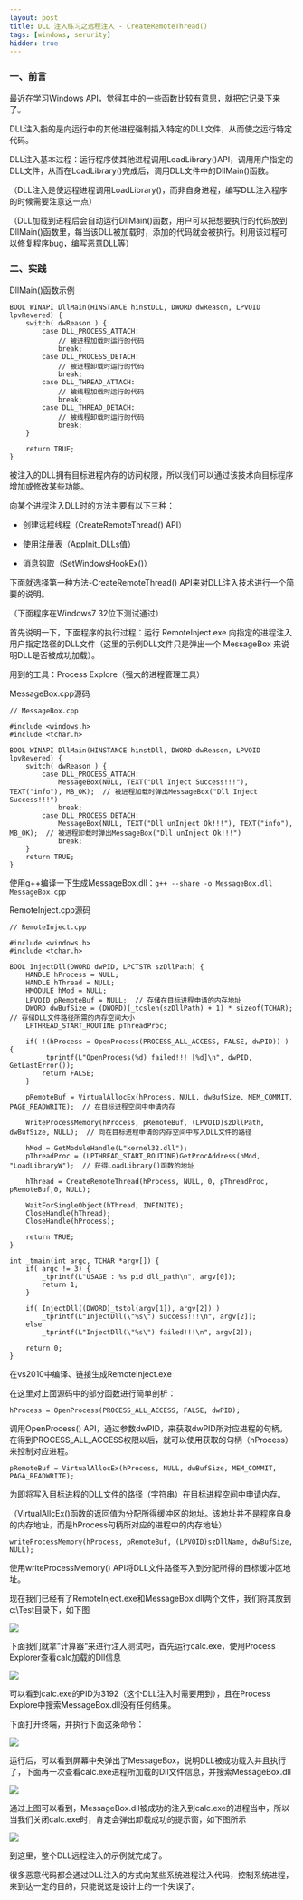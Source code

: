 ```yaml
---
layout: post
title: DLL 注入练习之远程注入 - CreateRemoteThread()
tags: [windows, serurity]
hidden: true
---
```



### 一、前言

最近在学习Windows API，觉得其中的一些函数比较有意思，就把它记录下来了。

DLL注入指的是向运行中的其他进程强制插入特定的DLL文件，从而使之运行特定代码。

DLL注入基本过程：运行程序使其他进程调用LoadLibrary()API，调用用户指定的DLL文件，从而在LoadLibrary()完成后，调用DLL文件中的DllMain()函数。

<!--more-->

（DLL注入是使远程进程调用LoadLibrary()，而非自身进程，编写DLL注入程序的时候需要注意这一点）

（DLL加载到进程后会自动运行DllMain()函数，用户可以把想要执行的代码放到DllMain()函数里，每当该DLL被加载时，添加的代码就会被执行。利用该过程可以修复程序bug，编写恶意DLL等）

### 二、实践

DllMain()函数示例

    BOOL WINAPI DllMain(HINSTANCE hinstDLL, DWORD dwReason, LPVOID lpvRevered) {  
        switch( dwReason ) {  
            case DLL_PROCESS_ATTACH:  
                // 被进程加载时运行的代码  
                break;  
            case DLL_PROCESS_DETACH:  
                // 被进程卸载时运行的代码  
                break;  
            case DLL_THREAD_ATTACH:  
                // 被线程加载时运行的代码  
                break;
            case DLL_THREAD_DETACH:  
                // 被线程卸载时运行的代码  
                break;
        }  
      
        return TRUE;  
    }
    
被注入的DLL拥有目标进程内存的访问权限，所以我们可以通过该技术向目标程序增加或修改某些功能。

向某个进程注入DLL时的方法主要有以下三种：

* 创建远程线程（CreateRemoteThread() API）

* 使用注册表（AppInit_DLLs值）

* 消息钩取（SetWindowsHookEx()）

下面就选择第一种方法-CreateRemoteThread() API来对DLL注入技术进行一个简要的说明。

（下面程序在Windows7 32位下测试通过）

首先说明一下，下面程序的执行过程：运行 RemoteInject.exe 向指定的进程注入用户指定路径的DLL文件（这里的示例DLL文件只是弹出一个 MessageBox 来说明DLL是否被成功加载）。

用到的工具：Process Explore（强大的进程管理工具）

MessageBox.cpp源码

    // MessageBox.cpp  
      
    #include <windows.h>  
    #include <tchar.h>  
      
    BOOL WINAPI DllMain(HINSTANCE hinstDll, DWORD dwReason, LPVOID lpvRevered) {  
        switch( dwReason ) {  
            case DLL_PROCESS_ATTACH:  
                MessageBox(NULL, TEXT("Dll Inject Success!!!"), TEXT("info"), MB_OK);  // 被进程加载时弹出MessageBox("Dll Inject Success!!!")  
                break;  
            case DLL_PROCESS_DETACH:  
                MessageBox(NULL, TEXT("Dll unInject Ok!!!"), TEXT("info"), MB_OK);  // 被进程卸载时弹出MessageBox("Dll unInject Ok!!!")  
                break;  
        }  
        return TRUE;  
    }
    
使用g++编译一下生成MessageBox.dll：``g++ --share -o MessageBox.dll MessageBox.cpp``

RemoteInject.cpp源码

    // RemoteInject.cpp  
      
    #include <windows.h>  
    #include <tchar.h>  
      
    BOOL InjectDll(DWORD dwPID, LPCTSTR szDllPath) {  
        HANDLE hProcess = NULL;  
        HANDLE hThread = NULL;  
        HMODULE hMod = NULL;  
        LPVOID pRemoteBuf = NULL;  // 存储在目标进程申请的内存地址  
        DWORD dwBufSize = (DWORD)(_tcslen(szDllPath) + 1) * sizeof(TCHAR);  // 存储DLL文件路径所需的内存空间大小  
        LPTHREAD_START_ROUTINE pThreadProc;  
      
        if( !(hProcess = OpenProcess(PROCESS_ALL_ACCESS, FALSE, dwPID)) ) {  
            _tprintf(L"OpenProcess(%d) failed!!! [%d]\n", dwPID, GetLastError());  
            return FALSE;  
        }  
      
        pRemoteBuf = VirtualAllocEx(hProcess, NULL, dwBufSize, MEM_COMMIT, PAGE_READWRITE);  // 在目标进程空间中申请内存  
      
        WriteProcessMemory(hProcess, pRemoteBuf, (LPVOID)szDllPath, dwBufSize, NULL);  // 向在目标进程申请的内存空间中写入DLL文件的路径  
      
        hMod = GetModuleHandle(L"kernel32.dll");  
        pThreadProc = (LPTHREAD_START_ROUTINE)GetProcAddress(hMod, "LoadLibraryW");  // 获得LoadLibrary()函数的地址  
      
        hThread = CreateRemoteThread(hProcess, NULL, 0, pThreadProc, pRemoteBuf,0, NULL);  
      
        WaitForSingleObject(hThread, INFINITE);  
        CloseHandle(hThread);  
        CloseHandle(hProcess);  
      
        return TRUE;  
    }  
      
    int _tmain(int argc, TCHAR *argv[]) {  
        if( argc != 3) {  
            _tprintf(L"USAGE : %s pid dll_path\n", argv[0]);  
            return 1;  
        }  
      
        if( InjectDll((DWORD)_tstol(argv[1]), argv[2]) )  
            _tprintf(L"InjectDll(\"%s\") success!!!\n", argv[2]);  
        else  
            _tprintf(L"InjectDll(\"%s\") failed!!!\n", argv[2]);  
      
        return 0;  
    }
    
在vs2010中编译、链接生成RemoteInject.exe


在这里对上面源码中的部分函数进行简单剖析：

``hProcess = OpenProcess(PROCESS_ALL_ACCESS, FALSE, dwPID);``

调用OpenProcess() API，通过参数dwPID，来获取dwPID所对应进程的句柄。在得到PROCESS_ALL_ACCESS权限以后，就可以使用获取的句柄（hProcess）来控制对应进程。

``pRemoteBuf = VirtualAllocEx(hProcess, NULL, dwBufSize, MEM_COMMIT, PAGA_READWRITE);``

为即将写入目标进程的DLL文件的路径（字符串）在目标进程空间中申请内存。

（VirtualAllcEx()函数的返回值为分配所得缓冲区的地址。该地址并不是程序自身的内存地址，而是hProcess句柄所对应的进程中的内存地址）

``writeProcessMemory(hProcess, pRemoteBuf, (LPVOID)szDllName, dwBufSize, NULL);``

使用writeProcessMemory() API将DLL文件路径写入到分配所得的目标缓冲区地址。

现在我们已经有了RemoteInject.exe和MessageBox.dll两个文件，我们将其放到c:\Test目录下，如下图

![](/images/articles/2014-08-25-the-remote-injection-of-dll-injection/remote-1.png)

下面我们就拿”计算器“来进行注入测试吧，首先运行calc.exe，使用Process Explorer查看calc加载的Dll信息

![](/images/articles/2014-08-25-the-remote-injection-of-dll-injection/remote-2.png)

可以看到calc.exe的PID为3192（这个DLL注入时需要用到），且在Process Explore中搜索MessageBox.dll没有任何结果。

下面打开终端，并执行下面这条命令：

![](/images/articles/2014-08-25-the-remote-injection-of-dll-injection/remote-3.png)

运行后，可以看到屏幕中央弹出了MessageBox，说明DLL被成功载入并且执行了，下面再一次查看calc.exe进程所加载的Dll文件信息，并搜索MessageBox.dll

![](/images/articles/2014-08-25-the-remote-injection-of-dll-injection/remote-4.png)

通过上图可以看到，MessageBox.dll被成功的注入到calc.exe的进程当中，所以当我们关闭calc.exe时，肯定会弹出卸载成功的提示窗，如下图所示

![](/images/articles/2014-08-25-the-remote-injection-of-dll-injection/remote-5.png)

到这里，整个DLL远程注入的示例就完成了。

很多恶意代码都会通过DLL注入的方式向某些系统进程注入代码，控制系统进程，来到达一定的目的，只能说这是设计上的一个失误了。
